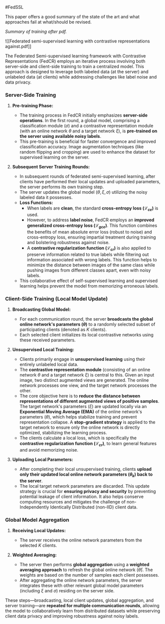 #FedSSL 

This paper offers a good summary of the state of the art and what approaches fail at what/should be revised.

*Summary of training after pdf.*

![[Federated semi-supervised learning with contrastive representations against.pdf]]

The Federated Semi-supervised learning framework with Contrastive Representations (FedCR) employs an iterative process involving both server-side and client-side training to train a centralized model. This approach is designed to leverage both labeled data (at the server) and unlabeled data (at clients) while addressing challenges like label noise and data privacy.

### Server-Side Training

1. **Pre-training Phase:**
    
    - The training process in FedCR initially emphasizes **server-side operations**. In the first round, a global model, comprising a classification module ($\sigma$) and a contrastive representation module (with an online network $\theta$ and a target network $\xi$), is **pre-trained on the server using available noisy labels**.
    - This pre-training is beneficial for faster convergence and improved classification accuracy. Image augmentation techniques (like random flipping and cropping) are used to enhance the dataset for supervised learning on the server.
2. **Subsequent Server Training Rounds:**
    
    - In subsequent rounds of federated semi-supervised learning, after clients have performed their local updates and uploaded parameters, the server performs its own training step.
    - The server updates the global model (${\theta, \xi, \sigma}$) utilizing the noisy labeled data it possesses.
    - **Loss Functions:**
        - When labels are **clean**, the standard **cross-entropy loss ($\mathcal{L}_{ce}$)** is used.
        - However, to address **label noise**, FedCR employs an **improved generalized cross-entropy loss ($\mathcal{L}_{gce}$)**. This function combines the benefits of mean absolute error loss (robust to noise) and cross-entropy loss, ensuring impartial treatment during training and bolstering robustness against noise.
        - A **contrastive regularization function ($\mathcal{L}_{cr}$)** is also applied to preserve information related to true labels while filtering out information associated with wrong labels. This function helps to minimize the distance between images of the same class while pushing images from different classes apart, even with noisy labels.
    - This collaborative effect of self-supervised learning and supervised learning helps prevent the model from memorizing erroneous labels.

### Client-Side Training (Local Model Update)

1. **Broadcasting Global Model:**
    
    - For each communication round, the server **broadcasts the global online network's parameters ($\theta$)** to a randomly selected subset of participating clients (denoted as $K$ clients).
    - Each selected client initializes its local contrastive networks using these received parameters.
2. **Unsupervised Local Training:**
    
    - Clients primarily engage in **unsupervised learning** using their entirely unlabeled local data.
    - The **contrastive representation module** (consisting of an online network $\theta$ and a target network $\xi$) is central to this. Given an input image, two distinct augmented views are generated. The online network processes one view, and the target network processes the other.
    - The core objective here is to **reduce the distance between representations of different augmented views of positive samples**. The target network's parameters ($\xi$) are updated locally via an **Exponential Moving Average (EMA)** of the online network's parameters ($\theta$), which helps stabilize training and prevent representation collapse. A **stop-gradient strategy** is applied to the target network to ensure only the online network is directly optimized, stabilizing the learning process.
    - The clients calculate a local loss, which is specifically the **contrastive regularization function ($\mathcal{L}_{cr}$)**, to learn general features and avoid memorizing noise.
3. **Uploading Local Parameters:**
    
    - After completing their local unsupervised training, clients **upload only their updated local online network parameters ($\theta_k$) back to the server**.
    - The local target network parameters are discarded. This update strategy is crucial for **ensuring privacy and security** by preventing potential leakage of client information. It also helps conserve computing resources and mitigates the challenge of non-Independently Identically Distributed (non-IID) client data.

### Global Model Aggregation

1. **Receiving Local Updates:**
    
    - The server receives the online network parameters from the selected $K$ clients.
2. **Weighted Averaging:**
    
    - The server then performs **global aggregation** using a **weighted averaging approach** to refresh the global online network ($\bar{\theta}$). The weights are based on the number of samples each client possesses.
    - After aggregating the online network parameters, the server integrates these with other relevant global model parameters (including $\xi$ and $\sigma$) residing on the server side.

These steps—broadcasting, local client updates, global aggregation, and server training—are **repeated for multiple communication rounds**, allowing the model to collaboratively learn from distributed datasets while preserving client data privacy and improving robustness against noisy labels.